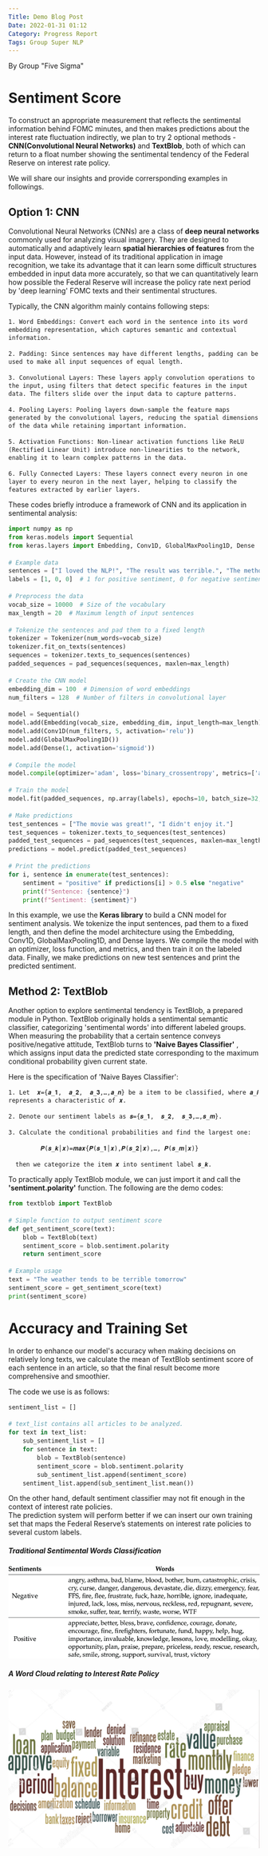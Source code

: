 ```yaml
---
Title: Demo Blog Post
Date: 2022-01-31 01:12
Category: Progress Report
Tags: Group Super NLP
---
```


By Group "Five Sigma"



# Sentiment Score 

To construct an appropriate measurement that reflects the sentimental information behind FOMC minutes, and then makes predictions about the interest rate fluctuation indirectly, we plan to try 2 optional methods - **CNN(Convolutional Neural Networks)** and **TextBlob**, both of which can return to a float number showing the sentimental tendency of the Federal Reserve on interest rate policy.

We will share our insights and provide corrersponding examples in followings.

## Option 1: CNN

Convolutional Neural Networks (CNNs) are a class of **deep neural networks** commonly used for analyzing visual imagery. They are designed to automatically and adaptively learn **spatial hierarchies of features** from the input data. However, instead of its traditional application in image recognition, we take its advantage that it can learn some difficult structures embedded in input data more accurately, so that we can quantitatively learn how possible the Federal Reserve will increase the policy rate next period by 'deep learning' FOMC texts and their sentimental structures. 

Typically, the CNN algorithm mainly contains following steps:

    1. Word Embeddings: Convert each word in the sentence into its word embedding representation, which captures semantic and contextual information.

    2. Padding: Since sentences may have different lengths, padding can be used to make all input sequences of equal length.
    
    3. Convolutional Layers: These layers apply convolution operations to the input, using filters that detect specific features in the input data. The filters slide over the input data to capture patterns.

    4. Pooling Layers: Pooling layers down-sample the feature maps generated by the convolutional layers, reducing the spatial dimensions of the data while retaining important information.

    5. Activation Functions: Non-linear activation functions like ReLU (Rectified Linear Unit) introduce non-linearities to the network, enabling it to learn complex patterns in the data.

    6. Fully Connected Layers: These layers connect every neuron in one layer to every neuron in the next layer, helping to classify the features extracted by earlier layers.
    
These codes briefly introduce a framework of CNN and its application in sentimental analysis:

```python
import numpy as np
from keras.models import Sequential
from keras.layers import Embedding, Conv1D, GlobalMaxPooling1D, Dense

# Example data
sentences = ["I loved the NLP!", "The result was terrible.", "The method was average."]
labels = [1, 0, 0]  # 1 for positive sentiment, 0 for negative sentiment

# Preprocess the data
vocab_size = 10000  # Size of the vocabulary
max_length = 20  # Maximum length of input sentences

# Tokenize the sentences and pad them to a fixed length
tokenizer = Tokenizer(num_words=vocab_size)
tokenizer.fit_on_texts(sentences)
sequences = tokenizer.texts_to_sequences(sentences)
padded_sequences = pad_sequences(sequences, maxlen=max_length)

# Create the CNN model
embedding_dim = 100  # Dimension of word embeddings
num_filters = 128  # Number of filters in convolutional layer

model = Sequential()
model.add(Embedding(vocab_size, embedding_dim, input_length=max_length))
model.add(Conv1D(num_filters, 5, activation='relu'))
model.add(GlobalMaxPooling1D())
model.add(Dense(1, activation='sigmoid'))

# Compile the model
model.compile(optimizer='adam', loss='binary_crossentropy', metrics=['accuracy'])

# Train the model
model.fit(padded_sequences, np.array(labels), epochs=10, batch_size=32, validation_split=0.2)

# Make predictions
test_sentences = ["The movie was great!", "I didn't enjoy it."]
test_sequences = tokenizer.texts_to_sequences(test_sentences)
padded_test_sequences = pad_sequences(test_sequences, maxlen=max_length)
predictions = model.predict(padded_test_sequences)

# Print the predictions
for i, sentence in enumerate(test_sentences):
    sentiment = "positive" if predictions[i] > 0.5 else "negative"
    print(f"Sentence: {sentence}")
    print(f"Sentiment: {sentiment}")
```

In this example, we use the **Keras library** to build a CNN model for sentiment analysis. We tokenize the input sentences, pad them to a fixed length, and then define the model architecture using the Embedding, Conv1D, GlobalMaxPooling1D, and Dense layers. We compile the model with an optimizer, loss function, and metrics, and then train it on the labeled data. Finally, we make predictions on new test sentences and print the predicted sentiment.


## Method 2: TextBlob

Another option to explore sentimental tendency is TextBlob, a prepared module in Python. TextBlob originally holds a sentimental semantic classifier, categorizing 'sentimental words' into different labeled groups. When measuring the probability that a certain sentence conveys positive/negative attitude, TextBlob turns to **'Naive Bayes Classifier'** , which assigns input data the predicted state corresponding to the maximum conditional probability given current state. 

Here is the specification of 'Naive Bayes Classifier':

    1. Let  𝒙={𝒂_𝟏,  𝒂_𝟐,  𝒂_𝟑,…,𝒂_𝒏} be a item to be classified, where 𝒂_𝒊 represents a characteristic of 𝒙.

    2. Denote our sentiment labels as 𝒔={𝒔_𝟏,  𝒔_𝟐,  𝒔_𝟑,…,𝒔_𝒎}.

    3. Calculate the conditional probabilities and find the largest one: 

             𝑷(𝒔_𝒌│𝒙)=𝒎𝒂𝒙{𝑷(𝒔_𝟏│𝒙),𝑷(𝒔_𝟐│𝒙),…, 𝑷(𝒔_𝒎│𝒙)}

      then we categorize the item 𝒙 into sentiment label 𝒔_𝒌.


To practically apply TextBlob module, we can just import it and call the **'sentiment.polarity'** function. The following are the demo codes:

```python
from textblob import TextBlob

# Simple function to output sentiment score
def get_sentiment_score(text):
    blob = TextBlob(text)
    sentiment_score = blob.sentiment.polarity
    return sentiment_score

# Example usage
text = "The weather tends to be terrible tomorrow"
sentiment_score = get_sentiment_score(text)
print(sentiment_score)   
```

# Accuracy and Training Set

In order to enhance our model's accuracy when making decisions on relatively long texts, we calculate the mean of TextBlob sentiment score of each sentence in an article, so that the final result become more comprehensive and smoothier.

The code we use is as follows:

```python
sentiment_list = []  

# text_list contains all articles to be analyzed.
for text in text_list:
    sub_sentiment_list = []
    for sentence in text:
        blob = TextBlob(sentence)
        sentiment_score = blob.sentiment.polarity
        sub_sentiment_list.append(sentiment_score)
    sentiment_list.append(sub_sentiment_list.mean())
```

On the other hand, default sentiment classifier may not fit enough in the context of interest rate policies.\
The prediction system will perform better if we can insert our own training set that maps the Federal Reserve’s statements on interest rate policies to several custom labels.

##### Traditional Sentimental Words Classification
![Traditional Sentimental Words Classification](image.png)

##### A Word Cloud relating to Interest Rate Policy
![Word Cloud relating to Interest Rate Policy](image-1.png)




